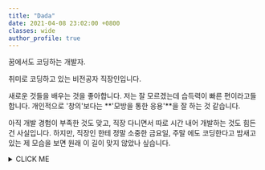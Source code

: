 ```yaml
---
title: "Dada"
date: 2021-04-08 23:02:00 +0800
classes: wide
author_profile: true
---
```


꿈에서도 코딩하는 개발자.

취미로 코딩하고 있는 비전공자 직장인입니다.

새로운 것들을 배우는 것을 좋아합니다. 저는 잘 모르겠는데 습득력이 빠른 편이라고들 합니다. 개인적으로 '창의'보다는 **'모방을 통한 응용'**을 잘 하는 것 같습니다.

아직 개발 경험이 부족한 것도 맞고, 직장 다니면서 따로 시간 내어 개발하는 것도 힘든 건 사실입니다. 하지만, 직장인 한테 정말 소중한 금요일, 주말 에도 코딩한다고 밤새고 있는 제 모습을 보면 원래 이 길이 맞지 않았나 싶습니다.


<details><summary><a>CLICK ME</a></summary>
<p>

## 학력

- 졸) 서울과학고등학교 (2008 ~ 2011)
- 졸) 서울대학교 (2011 ~ 2017) 자유전공학부(화학생물공학, 경영학 전공)

## 경력

- 현) 삼성SDI BMS개발그룹 (2020~)
- 삼성SDI 셀개발그룹 (2017~2020)

  원래는 화학공학 전공을 살려 자동차 전지를 개발하는 업무로 입사했습니다. 3년 차에 '전지 설계 시스템'을 구축하는 시스템 개발 PM 비슷한 업무를 했습니다. 사실 그 때 외부 개발자들이 조금 답답해서, 직접 개발 하고 싶다는 생각을 했고, 5년차에 현재의 BMS(Battery Management System) 개발 그룹으로 업무 변경하여 MATLAB & Simulink로 알고리즘 모델링을 하고 있습니다.

## Project & Tech Stack

- [LOLHUB](https://lazyduo.github.io/tech/lolhub/) FE/BE

- Python, Django, C/C++
## 취미

- 게임 

장르 불문 게임 좋아합니다. Playstation, Nintendo Switch, XBOX, PC 모두 합니다. 한 때 게임 채널 [Youtube](https://www.youtube.com/channel/UC7rDtbNgtzHEV6Qos1w0ZKw)도 운영했었습니다. 
## Motto

>**쓸데 없는 경험은 없다.**

Connecting the Dots. 스티브 잡스가 했던 이 문구가 영향을 줘서 제 삶이 바뀐거는 아니고, 이것저것 하면서 살다보니 실제로 이 말대로 되고 있어서 기억에 남는 말입니다.

당장 실용성이 없거나 '쓸데 없다고' 생각할지도 모르는 일들이 나중에 결국은 제 강점이 되고 능력이 되어 있었습니다.

고등학교 때 연예인 움짤, 바탕화면 만든다고 포토샵을 독학하고 GTQ 포토샵 1급 자격증을 취득했습니다. 이 경험이 대학교 때 ppt자료를 만드는데 쓰이고, 밴드 동아리 포스터를 만드는데 쓰이고, 유튜브 썸네일을 만드는데도 쓰였습니다. 첫 프로젝트에서도 이 경험을 살려 Thumbnail Generator를 만들게 되었습니다.

크래프트 맥주 불모지인 시절에 맥주 배워보겠다고, 학기 중에 이태원까지 가서 '사계'라는 펍에서 아르바이트를 했습니다. 미수입 맥주도 마시고, 홈 브류잉도 하고, 이전까지 제 주변에서는 볼 수 없었던 다양한 사람들과 어울릴 수 있었습니다. 최근에는 크래프트 맥주를 편의점에서도 볼 수 있는 시대가 왔고, 제가 어울렸던 사람들이 양조사로서 출시하는 국내 맥주들이 마트 등에 들어와 있는 것들을 보면, 한국의 크래프트 맥주 태동기에 함께 했었다는 사실이 뿌듯합니다. 이 경험 또한제 경험 중에 하나의 'dot'이 되어 분명 또 새로운 dot과 연결해 줄 거라고 생각합니다.

새로운 경험은 언제나 환영 입니다. 다 저의 'dot'들이 되어 제 자산이 될 것을 알기 때문입니다.

## 프로그래밍 입문 과정

- `<html><head><body>`
  네, 초등학교 때 '입문' 하긴 했습니다.

- 고등학교 때 학교 수업으로 C++인지 C인지 기억도 안나는거 문법만 배웠습니다. if, for가 뭔지 아는 정도 였습니다.

- 20년도 초가을 부터 이대로는 안되겠다 싶어 갑자기 python을 배웠습니다. 코드아카데미로 기본 문법 배우고, 프로그래머스에서 문제 조금씩 풀어 봤습니다.

- 20년도 9월 친구와 python project를 시작으로, 2020년 12월 SW개발그룹으로 업무 변경에 이어 단기간 삼성 SW 검정 Advanced 등급 취득으로 현재도 계속 개발자로서 커리어를 쌓기 위해 노력 중입니다.

</p>
</details>

<!-- ```python
from universe import human
import datetime

class Dada:
  def __init__(self, **kwargs):
    self.name, self.year, self.sex = human.birth('Dada Ahn', 1992, 'M')
    self.weight = 4.2 # kg
    self.place = 'Seoul, Korea'
    self.talent = kwargs.get('DNAfromParent', None)
    self.skill = ['cry']
    return
    
  def aging(self, year): 
    age = time.year - self.year
    
    if age < 8 :
      print('Just Child..')
      return
    elif age < 20 :
      self.learn('chemistry')
      
      
    


if __name__ == '__main__':
  dada = Dada()
  time = datetime.datetime.now()
  while (1):
    dada.aging(time.year)

``` -->
